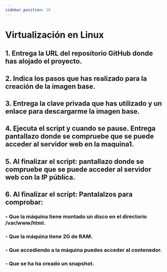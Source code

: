```yaml
---
sidebar_position: 10
---
```


# Virtualización en Linux

## 1. Entrega la URL del repositorio GitHub donde has alojado el proyecto.



## 2. Indica los pasos que has realizado para la creación de la imagen base.



## 3. Entrega la clave privada que has utilizado y un enlace para descargarme la imagen base.



## 4. Ejecuta el script y cuando se pause. Entrega pantallazo donde se compruebe que se puede acceder al servidor web en la maquina1.



## 5. Al finalizar el script: pantallazo donde se compruebe que se puede acceder al servidor web con la IP pública.



## 6. Al finalizar el script: Pantalalzos para comprobar:

### - Que la máquina tiene montado un disco en el directorio /var/www/html.



### - Que la máquina tiene 2G de RAM.



### - Que accediendo a la máquina puedes acceder al contenedor.



### - Que se ha ha creado un snapshot.

